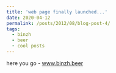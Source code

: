 ```yaml
---
title: 'web page finally launched...'
date: 2020-04-12
permalink: /posts/2012/08/blog-post-4/
tags:
  - binzh
  - beer
  - cool posts
---
```


here you go - www.binzh.beer 
